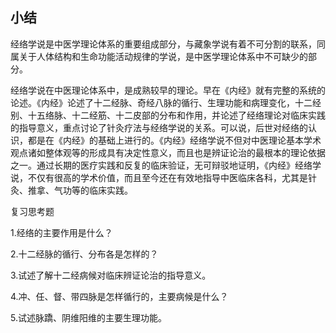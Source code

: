 ## 小结

经络学说是中医学理论体系的重要组成部分，与藏象学说有着不可分割的联系，同属关于人体结构和生命功能活动规律的学说，是中医学理论体系中不可缺少的部分。

经络学说在中医理论体系中，是成熟较早的理论。早在《内经》就有完整的系统的论述。《内经》论述了十二经脉、奇经八脉的循行、生理功能和病理变化，十二经别、十五络脉、十二经筋、十二皮部的分布和作用，并论述了经络理论对临床实践的指导意义，重点讨论了针灸疗法与经络学说的关系。可以说，后世对经络的认识，都是在《内经》的基础上进行的。《内经》经络学说不但对中医理论基本学术观点诸如整体观等的形成具有决定性意义，而且也是辨证论治的最根本的理论依据之一。通过长期的医疗实践和反复的临床验证，无可辩驳地证明，《内经》经络学说，不仅有很高的学术价值，而且至今还在有效地指导中医临床各科，尤其是针灸、推拿、气功等的临床实践。

复习思考题

1.经络的主要作用是什么？

2.十二经脉的循行、分布各是怎样的？

3.试述了解十二经病候对临床辨证论治的指导意义。

4.冲、任、督、带四脉是怎样循行的，主要病候是什么？

5.试述脉蹻、阴维阳维的主要生理功能。

